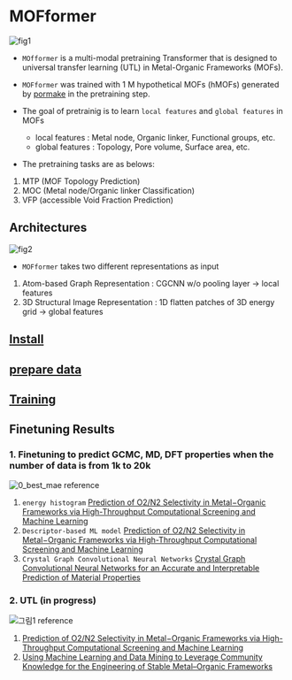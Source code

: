 # MOFformer

![fig1](https://user-images.githubusercontent.com/64190846/167797065-1a104b35-a949-4775-93d4-c7310d90afbb.jpg)

- `MOfformer` is a multi-modal pretraining Transformer that is designed to universal transfer learning (UTL) in Metal-Organic Frameworks (MOFs).
- `MOFformer` was trained with 1 M hypothetical MOFs (hMOFs) generated by [pormake](https://github.com/Sangwon91/PORMAKE) in the pretraining step. 
- The goal of pretrainig is to learn `local features` and `global features` in MOFs
  - local features : Metal node, Organic linker, Functional groups, etc.
  - global features : Topology, Pore volume, Surface area, etc.

- The pretraining tasks are as belows:

1) MTP (MOF Topology Prediction)
2) MOC (Metal node/Organic linker Classification)
3) VFP (accessible Void Fraction Prediction)

## Architectures
![fig2](https://user-images.githubusercontent.com/64190846/167792454-32ea32ad-29ba-4230-a15d-7e51c3ce8412.jpg)

- `MOFformer` takes two different representations as input
1) Atom-based Graph Representation : CGCNN w/o pooling layer -> local features
2) 3D Structural Image Representation : 1D flatten patches of 3D energy grid -> global features


## [Install](https://github.com/hspark92/MOFformer/blob/master/INSTALL.md)
## [prepare data](https://github.com/hspark92/MOFformer/blob/master/DATA.md)
## [Training](https://github.com/hspark92/MOFformer/blob/master/TRAIN.md)

## Finetuning Results
### 1. Finetuning to predict GCMC, MD, DFT properties when the number of data is from 1k to 20k
![0_best_mae](https://user-images.githubusercontent.com/64190846/167793802-2e18a15a-24f5-4cc9-88e2-9254f4fb20d0.jpg)
reference
1. `energy histogram` [Prediction of O2/N2 Selectivity in Metal−Organic Frameworks via High-Throughput Computational Screening and Machine Learning](https://pubs.rsc.org/en/content/articlelanding/2019/me/c8me00050f)
2. `Descriptor-based ML model` [Prediction of O2/N2 Selectivity in Metal−Organic Frameworks via High-Throughput Computational Screening and Machine Learning](https://pubs.acs.org/doi/abs/10.1021/acsami.1c18521)
3. `Crystal Graph Convolutional Neural Networks` [Crystal Graph Convolutional Neural Networks for an Accurate and Interpretable Prediction of Material Properties](https://journals.aps.org/prl/abstract/10.1103/PhysRevLett.120.145301)
### 2. UTL (in progress)
![그림1](https://user-images.githubusercontent.com/64190846/167795007-add29f6a-d77b-4f0d-bbc9-ff1b3411faeb.png) 
reference
1. [Prediction of O2/N2 Selectivity in Metal−Organic Frameworks via High-Throughput Computational Screening and Machine Learning](https://pubs.acs.org/doi/abs/10.1021/acsami.1c18521)
2. [Using Machine Learning and Data Mining to Leverage Community Knowledge for the Engineering of Stable Metal–Organic Frameworks](https://pubs.acs.org/doi/10.1021/jacs.1c07217)
